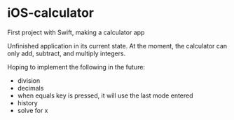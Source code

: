 # iOS-calculator
First project with Swift, making a calculator app

Unfinished application in its current state.
At the moment, the calculator can only add, subtract, and multiply integers. 

Hoping to implement the following in the future:
* division
* decimals
* when equals key is pressed, it will use the last mode entered
* history
* solve for x
